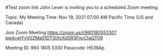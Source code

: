 #Test
zoom link
John Lever is inviting you to a scheduled Zoom meeting.

Topic: My Meeting
Time: Nov 19, 2021 07:00 AM Pacific Time (US and Canada)

Join Zoom Meeting
https://zoom.us/j/96018055330?pwd=ejYyV0ZMa01DTStXcXdSR3FncCtaQT09

Meeting ID: 960 1805 5330
Passcode: H538Ap






